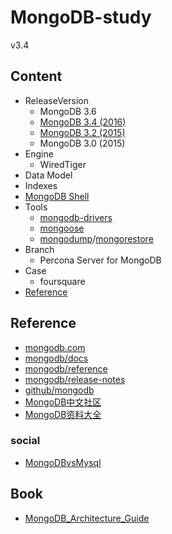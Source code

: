 # MongoDB-study
v3.4


## Content 

- ReleaseVersion
  - MongoDB 3.6
  - [MongoDB 3.4 (2016)](releaseVersion/MongoDB_3_4.md)
  - [MongoDB 3.2 (2015)](releaseVersion/MongoDB_3_2.md)
  - MongoDB 3.0 (2015)
- Engine
  - WiredTiger
- Data Model
- Indexes
- [MongoDB Shell](MongoDB_Shell.md)
- Tools
  - [mongodb-drivers](https://docs.mongodb.com/ecosystem/drivers/)
  - [mongoose](http://mongoosejs.com)
  - [mongodump](https://docs.mongodb.com/manual/reference/program/mongodump/)/[mongorestore](https://docs.mongodb.com/manual/reference/program/mongorestore/)
- Branch
  - Percona Server for MongoDB
- Case
  - foursquare
- [Reference](#reference)


## Reference

- [mongodb.com](https://www.mongodb.com)
- [mongodb/docs](https://docs.mongodb.com/)
- [mongodb/reference](https://docs.mongodb.com/manual/reference/program/mongo/)
- [mongodb/release-notes](https://docs.mongodb.com/manual/release-notes/#release-notes)
- [github/mongodb](https://github.com/mongodb/mongo)
- [MongoDB中文社区](http://www.mongoing.com)
- [MongoDB资料大全](https://yq.aliyun.com/articles/53867?spm=5176.8163819.452941.5.pb0Btr)

### social

- [MongoDBvsMysql](http://tech.lede.com/2017/09/07/rd/server/MongoDBvsMysql/)

## Book

- [MongoDB_Architecture_Guide](https://webassets.mongodb.com/_com_assets/collateral/MongoDB_Architecture_Guide.pdf?_ga=2.73462866.1311130827.1511154092-1296906000.1511154092)